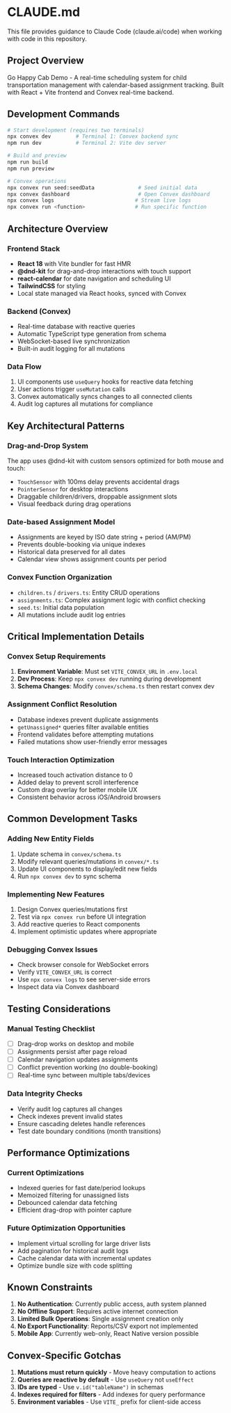 # CLAUDE.md

This file provides guidance to Claude Code (claude.ai/code) when working with code in this repository.

## Project Overview

Go Happy Cab Demo - A real-time scheduling system for child transportation management with calendar-based assignment tracking. Built with React + Vite frontend and Convex real-time backend.

## Development Commands

```bash
# Start development (requires two terminals)
npx convex dev        # Terminal 1: Convex backend sync
npm run dev           # Terminal 2: Vite dev server

# Build and preview
npm run build
npm run preview

# Convex operations
npx convex run seed:seedData              # Seed initial data
npx convex dashboard                      # Open Convex dashboard
npx convex logs                          # Stream live logs
npx convex run <function>                # Run specific function
```

## Architecture Overview

### Frontend Stack
- **React 18** with Vite bundler for fast HMR
- **@dnd-kit** for drag-and-drop interactions with touch support
- **react-calendar** for date navigation and scheduling UI
- **TailwindCSS** for styling
- Local state managed via React hooks, synced with Convex

### Backend (Convex)
- Real-time database with reactive queries
- Automatic TypeScript type generation from schema
- WebSocket-based live synchronization
- Built-in audit logging for all mutations

### Data Flow
1. UI components use `useQuery` hooks for reactive data fetching
2. User actions trigger `useMutation` calls
3. Convex automatically syncs changes to all connected clients
4. Audit log captures all mutations for compliance

## Key Architectural Patterns

### Drag-and-Drop System
The app uses @dnd-kit with custom sensors optimized for both mouse and touch:
- `TouchSensor` with 100ms delay prevents accidental drags
- `PointerSensor` for desktop interactions
- Draggable children/drivers, droppable assignment slots
- Visual feedback during drag operations

### Date-based Assignment Model
- Assignments are keyed by ISO date string + period (AM/PM)
- Prevents double-booking via unique indexes
- Historical data preserved for all dates
- Calendar view shows assignment counts per period

### Convex Function Organization
- `children.ts` / `drivers.ts`: Entity CRUD operations
- `assignments.ts`: Complex assignment logic with conflict checking
- `seed.ts`: Initial data population
- All mutations include audit log entries

## Critical Implementation Details

### Convex Setup Requirements
1. **Environment Variable**: Must set `VITE_CONVEX_URL` in `.env.local`
2. **Dev Process**: Keep `npx convex dev` running during development
3. **Schema Changes**: Modify `convex/schema.ts` then restart convex dev

### Assignment Conflict Resolution
- Database indexes prevent duplicate assignments
- `getUnassigned*` queries filter available entities
- Frontend validates before attempting mutations
- Failed mutations show user-friendly error messages

### Touch Interaction Optimization
- Increased touch activation distance to 0
- Added delay to prevent scroll interference
- Custom drag overlay for better mobile UX
- Consistent behavior across iOS/Android browsers

## Common Development Tasks

### Adding New Entity Fields
1. Update schema in `convex/schema.ts`
2. Modify relevant queries/mutations in `convex/*.ts`
3. Update UI components to display/edit new fields
4. Run `npx convex dev` to sync schema

### Implementing New Features
1. Design Convex queries/mutations first
2. Test via `npx convex run` before UI integration
3. Add reactive queries to React components
4. Implement optimistic updates where appropriate

### Debugging Convex Issues
- Check browser console for WebSocket errors
- Verify `VITE_CONVEX_URL` is correct
- Use `npx convex logs` to see server-side errors
- Inspect data via Convex dashboard

## Testing Considerations

### Manual Testing Checklist
- [ ] Drag-drop works on desktop and mobile
- [ ] Assignments persist after page reload
- [ ] Calendar navigation updates assignments
- [ ] Conflict prevention working (no double-booking)
- [ ] Real-time sync between multiple tabs/devices

### Data Integrity Checks
- Verify audit log captures all changes
- Check indexes prevent invalid states
- Ensure cascading deletes handle references
- Test date boundary conditions (month transitions)

## Performance Optimizations

### Current Optimizations
- Indexed queries for fast date/period lookups
- Memoized filtering for unassigned lists
- Debounced calendar data fetching
- Efficient drag-drop with pointer capture

### Future Optimization Opportunities
- Implement virtual scrolling for large driver lists
- Add pagination for historical audit logs
- Cache calendar data with incremental updates
- Optimize bundle size with code splitting

## Known Constraints

1. **No Authentication**: Currently public access, auth system planned
2. **No Offline Support**: Requires active internet connection
3. **Limited Bulk Operations**: Single assignment creation only
4. **No Export Functionality**: Reports/CSV export not implemented
5. **Mobile App**: Currently web-only, React Native version possible

## Convex-Specific Gotchas

1. **Mutations must return quickly** - Move heavy computation to actions
2. **Queries are reactive by default** - Use `useQuery` not `useEffect`
3. **IDs are typed** - Use `v.id("tableName")` in schemas
4. **Indexes required for filters** - Add indexes for query performance
5. **Environment variables** - Use `VITE_` prefix for client-side access